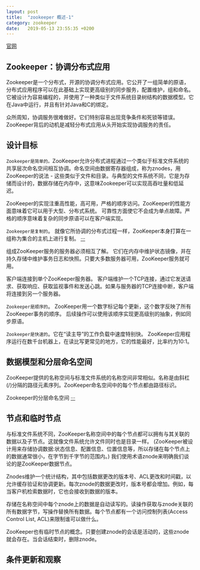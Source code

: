 ```yaml
---
layout: post
title:  "zookeeper 概述-1"
category: zookeeper
date:   2019-05-13 23:55:35 +0200
---
```

[官网](https://zookeeper.apache.org/doc/current/zookeeperOver.html)
## Zookeeper：协调分布式应用
Zookeeper是一个分布式，开源的协调分布式应用。它公开了一组简单的原语，分布式应用程序可以在此基础上实现更高级别的同步服务，配置维护，组和命名。它被设计为容易编程的，并使用了一种类似于文件系统目录树结构的数据模型。它在Java中运行，并且有针对Java和C的绑定。

众所周知，协调服务很难做好。它们特别容易出现竞争条件和死锁等错误。ZooKeeper背后的动机是减轻分布式应用从头开始实现协调服务的责任。
## 设计目标
`Zookeeper是简单的。`ZooKeeper允许分布式进程通过一个类似于标准文件系统的共享层次命名空间相互协调。命名空间由数据寄存器组成，称为znodes，用ZooKeeper的说法 - 这些类似于文件和目录。与典型的文件系统不同，它是为存储而设计的，数据存储在内存中，这意味Zookeeper可以实现高吞吐量和低延迟。

ZooKeeper的实现注重高性能，高可用，严格的顺序访问。ZooKeeper的性能方面意味着它可以用于大型、分布式系统。 可靠性方面使它不会成为单点故障。严格的顺序意味着复杂的同步原语可以在客户端实现。

`Zookeeper是复制的`。 就像它所协调的分布式过程一样，ZooKeeper本身打算在一组称为集合的主机上进行复制。
[···](/assets/images/zkservice.jpg)

组成ZooKeeper服务的服务器必须相互了解。 它们在内存中维护状态镜像，并在持久存储中维护事务日志和快照。只要大多数服务器可用，ZooKeeper服务就可用。

客户端连接到单个ZooKeeper服务器。 客户端维护一个TCP连接，通过它发送请求、获取响应、获取监视事件和发送心跳。如果与服务器的TCP连接中断，客户端将连接到另一个服务器。

`Zookeeper是顺序的`。 ZooKeeper用一个数字标记每个更新，这个数字反映了所有ZooKeeper事务的顺序。 后续操作可以使用该顺序实现更高级别的抽象，例如同步原语。

`Zookeeper是快速的`。它在“读主导”的工作负载中速度特别快。 ZooKeeper应用程序运行在数千台机器上，在读比写更常见的地方，它的性能最好，比率约为10:1。

## 数据模型和分层命名空间
ZooKeeper提供的名称空间与标准文件系统的名称空间非常相似。名称是由斜杠(/)分隔的路径元素序列。ZooKeeper命名空间中的每个节点都由路径标识。

Zookeeper的分层命名空间
[···](/assets/images/zknamespace.jpeg)

## 节点和临时节点
与标准文件系统不同，ZooKeeper名称空间中的每个节点都可以拥有与其关联的数据以及子节点。这就像文件系统允许文件同时也是目录一样。 (ZooKeeper被设计用来存储协调数据:状态信息、配置信息、位置信息等，所以存储在每个节点上的数据通常很小，在字节到千字节的范围内。) 我们使用术语znode来明确我们谈论的是ZooKeeper数据节点。

Znodes维护一个统计结构，其中包括数据更改的版本号、ACL更改和时间戳，以允许缓存验证和协调更新。每次znode的数据更改时，版本号都会增加。例如，每当客户机检索数据时，它也会接收到数据的版本。

存储在名称空间中每个znode上的数据是自动读写的。读操作获取与znode关联的所有数据字节，写操作替换所有数据。每个节点都有一个访问控制列表(Access Control List, ACL)来限制谁可以做什么。

ZooKeeper也有临时节点的概念。只要创建znode的会话是活动的，这些znode就会存在。当会话结束时，删除znode。

## 条件更新和观察
